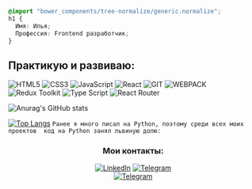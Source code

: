 
  ```scss /* или css */
@import "bower_components/tree-normalize/generic.normalize";
h1 {
    Имя: Илья;
    Профессия: Frontend разработчик;
}
```
  ## Практикую и развиваю:

![HTML5](https://img.shields.io/badge/-HTML5-000?&logo=HTML5)
![CSS3](https://img.shields.io/badge/-CSS3-000?&logo=CSS3)
![JavaScript](https://img.shields.io/badge/-JavaScript-000?&logo=JavaScript)
![React](https://img.shields.io/badge/-React-000?&logo=React)
![GIT](https://img.shields.io/badge/-GIT-000?&logo=GIT)
![WEBPACK](https://img.shields.io/badge/-WEBPACK-000?&logo=WEBPACK)
![Redux Toolkit](https://img.shields.io/badge/-ReduxToolkit-000?logo=Redux&logoColor=764ABC&style=flat)
![Type Script](https://img.shields.io/badge/-TypeScript-000?logo=typescript&logoColor=3178C6&style=flat)
![React Router](https://img.shields.io/badge/-ReactRouter-000?logo=reactrouter&logoColor=CA4245&style=flat)


![Anurag's GitHub stats](https://github-readme-stats.vercel.app/api?username=kaililya&theme=codeSTACKr&show_icons=true) 
  
[![Top Langs](https://github-readme-stats.vercel.app/api/top-langs/?username=kaililya&hide_progress=true&theme=codeSTACKr&layout=compact)](https://github.com/anuraghazra/github-readme-stats)
`Ранее я много писал на Python, поэтому среди всех моих проектов 
код на Python занял львиную долю:`
</div>

<div align="center">
	
### Мои контакты:	
[![LinkedIn](https://img.shields.io/badge/-LinkedIn-090909?style=for-the-badge&logo=linkedin&logoColor=007BB6)]()
[![Telegram](https://img.shields.io/badge/-Telegram-090909?style=for-the-badge&logo=telegram&logoColor=4F7DB3)]()	
[![Telegram](https://img.shields.io/badge/-Telegram-090909?style=for-the-badge&logo=telegram&logoColor=4F7DB3)]()

</div>

